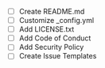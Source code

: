 - [ ] Create README.md
- [ ] Customize _config.yml
- [ ] Add LICENSE.txt
- [ ] Add Code of Conduct
- [ ] Add Security Policy 
- [ ] Create Issue Templates

